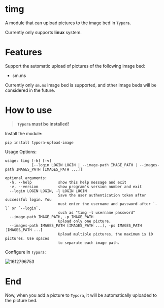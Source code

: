 # timg
A module that can upload pictures to the image bed in `Typora`.

Currently only supports **linux** system.

# Features

Support the automatic upload of pictures of the following image bed:

- sm.ms

Currently only `sm.ms` image bed is supported, and other image beds will be considered in the future.

# How to use

>  **`Typora` must be installed!**

Install the module:

```shell
pip install typora-upload-image
```

Usage Options:

```shell
usage: timg [-h] [-v]
            [--login LOGIN LOGIN | --image-path IMAGE_PATH | --images-path IMAGES_PATH [IMAGES_PATH ...]]

optional arguments:
  -h, --help            show this help message and exit
  -v, --version         show program's version number and exit
  --login LOGIN LOGIN, -l LOGIN LOGIN
                        Save the user authentication token after successful login. You
                        must enter the username and password after `-l` or `--login`,
                        such as "timg -l username password"
  --image-path IMAGE_PATH, -p IMAGE_PATH
                        Upload only one picture.
  --images-path IMAGES_PATH [IMAGES_PATH ...], -ps IMAGES_PATH [IMAGES_PATH ...]
                        Upload multiple pictures, the maximum is 10 pictures. Use spaces
                        to separate each image path.
```

Configure in `Typora`:

![1612796753](https://i.loli.net/2021/02/08/MvPFe3U8WXgKtNb.png)

# End

Now, when you add a picture to `Typora`, it will be automatically uploaded to the picture bed.
